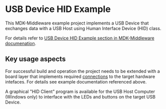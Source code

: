 USB Device HID Example
===========

This MDK-Middleware example project implements a USB Device that exchanges data with a USB Host using Human Interface Device (HID) class.

For details refer to [USB Device HID Example section in MDK-Middleware documenation](https://arm-software.github.io/MDK-Middleware/latest/USB/dev_hid_tutorial.html).


Key usage aspects
-----

For successful build and operation the project needs to be extended with a board layer that implements required [connections](https://github.com/Open-CMSIS-Pack/cmsis-toolbox/blob/main/docs/ReferenceApplications.md#connections) to the target hardware intefaces. For details see example documentation referenced above.

A graphical "HID Client" program is available for the USB Host Computer (Windows only) to interface with the LEDs and buttons on the target USB Device.
